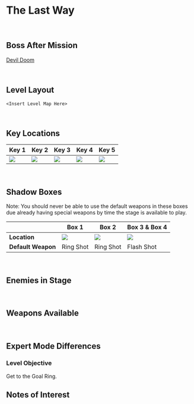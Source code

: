# The Last Way

<br />

## Boss After Mission
[Devil Doom](/Bosses/DevilDoom)

<br />

## Level Layout
```
<Insert Level Map Here>
```

<br />

## Key Locations
|Key 1|Key 2|Key 3|Key 4|Key 5|
|--|--|--|--|--|
|[ ![](/img/TheLastWay/TheLastWay-Key1.png) ](/img/TheLastWay/TheLastWay-Key1.png)|[ ![](/img/TheLastWay/TheLastWay-Key2.png) ](/img/TheLastWay/TheLastWay-Key2.png)|[ ![](/img/TheLastWay/TheLastWay-Key3.png) ](/img/TheLastWay/TheLastWay-Key3.png)|[ ![](/img/TheLastWay/TheLastWay-Key4.png) ](/img/TheLastWay/TheLastWay-Key4.png)|[ ![](/img/TheLastWay/TheLastWay-Key5.png) ](/img/TheLastWay/TheLastWay-Key5.png)|

<br />

## Shadow Boxes
Note: You should never be able to use the default weapons in these boxes due already having special weapons by time the stage is available to play.

| |Box 1|Box 2|Box 3 & Box 4|
|-|-|-|-|
|__Location__|[ ![](/img/TheLastWay/TheLastWay-SpecialWeaponsContainer1.png) ](/img/TheLastWay/TheLastWay-SpecialWeaponsContainer1.png)|[ ![](/img/TheLastWay/TheLastWay-SpecialWeaponsContainer2.png) ](/img/TheLastWay/TheLastWay-SpecialWeaponsContainer2.png)|[ ![](/img/TheLastWay/TheLastWay-SpecialWeaponsContainer3.png) ](/img/TheLastWay/TheLastWay-SpecialWeaponsContainer3.png)|
|__Default Weapon__|Ring Shot|Ring Shot|Flash Shot|

<br />

## Enemies in Stage

<br />

## Weapons Available

<br />

## Expert Mode Differences

### Level Objective
Get to the Goal Ring.

## Notes of Interest

<br />